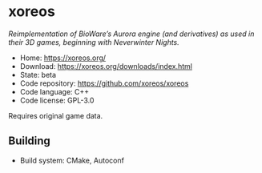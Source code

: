 # xoreos

_Reimplementation of BioWare’s Aurora engine (and derivatives) as used in their 3D games, beginning with Neverwinter Nights._

- Home: https://xoreos.org/
- Download: https://xoreos.org/downloads/index.html
- State: beta
- Code repository: https://github.com/xoreos/xoreos
- Code language: C++
- Code license: GPL-3.0

Requires original game data.

## Building

- Build system: CMake, Autoconf
